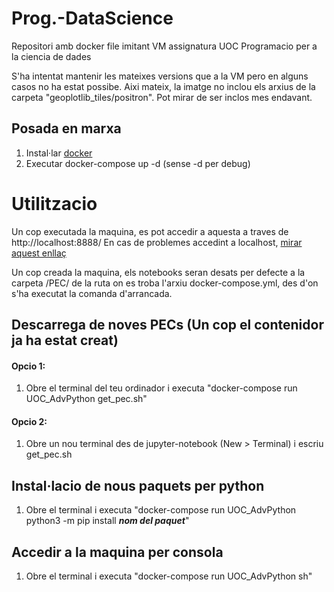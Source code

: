 # Prog.-DataScience
Repositori amb docker file imitant VM assignatura UOC Programacio per a la ciencia de dades

S'ha intentat mantenir les mateixes versions que a la VM pero en alguns casos no ha estat possibe.
Aixi mateix, la imatge no inclou els arxius de la carpeta "geoplotlib_tiles/positron". Pot mirar de ser inclos mes endavant.


## Posada en marxa

1. Instal·lar [docker](https://docs.docker.com/install/)
2. Executar docker-compose up -d (sense -d per debug)

# Utilitzacio

Un cop executada la maquina, es pot accedir a aquesta a traves de http://localhost:8888/
En cas de problemes accedint a localhost, [mirar aquest enllaç](https://stackoverflow.com/questions/7580508/getting-chrome-to-accept-self-signed-localhost-certificate)

Un cop creada la maquina, els notebooks seran desats per defecte a la carpeta /PEC/ de la ruta on es troba l'arxiu docker-compose.yml, des d'on s'ha executat la comanda d'arrancada.

## Descarrega de noves PECs (Un cop el contenidor ja ha estat creat)
#### Opcio 1:
1. Obre el terminal del teu ordinador i executa "docker-compose run UOC_AdvPython get_pec.sh" 

#### Opcio 2:
1. Obre un nou terminal des de jupyter-notebook (New > Terminal) i escriu get_pec.sh

## Instal·lacio de nous paquets per python
1. Obre el terminal i executa "docker-compose run UOC_AdvPython python3 -m pip install ***nom del paquet***"

## Accedir a la maquina per consola
1. Obre el terminal i executa "docker-compose run UOC_AdvPython sh"
